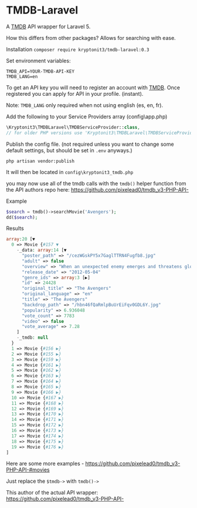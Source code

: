 # TMDB-Laravel
A [TMDB](https://www.themoviedb.org/) API wrapper for Laravel 5.

How this differs from other packages? Allows for searching with ease.

Installation
`composer require kryptonit3/tmdb-laravel:0.3`

Set environment variables:

~~~
TMDB_API=YOUR-TMDB-API-KEY
TMDB_LANG=en
~~~
To get an API key you will need to register an account with [TMDB](https://www.themoviedb.org/). Once registered you can apply for API in your profile. (instant).

Note: `TMDB_LANG` only required when not using english (es, en, fr).

Add the following to your Service Providers array (config\app.php)
```php
\Kryptonit3\TMDBLaravel\TMDBServiceProvider::class,
// for older PHP versions use 'Kryptonit3\TMDBLaravel\TMDBServiceProvider',
```

Publish the config file. (not required unless you want to change some default settings, but should be set in `.env` anyways.)
~~~
php artisan vendor:publish
~~~
It will then be located in `config\kryptonit3_tmdb.php`

you may now use all of the tmdb calls with the `tmdb()` helper function from the API authors repo here: https://github.com/pixelead0/tmdb_v3-PHP-API-

Example
```php
$search = tmdb()->searchMovie('Avengers');
dd($search);
```

Results
```php
array:20 [▼
  0 => Movie {#157 ▼
    -_data: array:14 [▼
      "poster_path" => "/cezWGskPY5x7GaglTTRN4Fugfb8.jpg"
      "adult" => false
      "overview" => "When an unexpected enemy emerges and threatens global safety and security, Nick Fury, director of the international peacekeeping agency known as S.H.I.E.L.D., finds himself in need of a team to pull the world back from the brink of disaster. Spanning the globe, a daring recruitment effort begins!"
      "release_date" => "2012-05-04"
      "genre_ids" => array:3 [▶]
      "id" => 24428
      "original_title" => "The Avengers"
      "original_language" => "en"
      "title" => "The Avengers"
      "backdrop_path" => "/hbn46fQaRmlpBuUrEiFqv0GDL6Y.jpg"
      "popularity" => 6.936048
      "vote_count" => 7783
      "video" => false
      "vote_average" => 7.28
    ]
    -_tmdb: null
  }
  1 => Movie {#156 ▶}
  2 => Movie {#155 ▶}
  3 => Movie {#159 ▶}
  4 => Movie {#161 ▶}
  5 => Movie {#162 ▶}
  6 => Movie {#163 ▶}
  7 => Movie {#164 ▶}
  8 => Movie {#165 ▶}
  9 => Movie {#166 ▶}
  10 => Movie {#167 ▶}
  11 => Movie {#168 ▶}
  12 => Movie {#169 ▶}
  13 => Movie {#170 ▶}
  14 => Movie {#171 ▶}
  15 => Movie {#172 ▶}
  16 => Movie {#173 ▶}
  17 => Movie {#174 ▶}
  18 => Movie {#175 ▶}
  19 => Movie {#176 ▶}
]
```

Here are some more examples - https://github.com/pixelead0/tmdb_v3-PHP-API-#movies

Just replace the `$tmdb->` with `tmdb()->` 

This author of the actual API wrapper: https://github.com/pixelead0/tmdb_v3-PHP-API-
